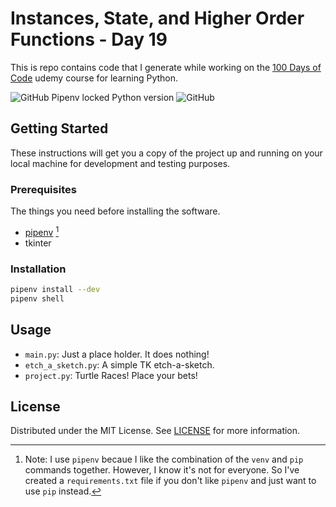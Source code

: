 # Instances, State, and Higher Order Functions - Day 19

This is repo contains code that I generate while working on the [100 Days of Code](https://www.udemy.com/course/100-days-of-code/) udemy course for learning Python.

![GitHub Pipenv locked Python version](https://img.shields.io/github/pipenv/locked/python-version/hashref/python_100_days_19)
![GitHub](https://img.shields.io/github/license/hashref/python_100_days_19)

## Getting Started

These instructions will get you a copy of the project up and running on your local machine for development and testing purposes.

### Prerequisites

The things you need before installing the software.

- [pipenv](https://pipenv.pypa.io/en/latest/index.html) [^1]
- tkinter

[^1]: Note: I use `pipenv` becaue I like the combination of the `venv` and `pip` commands together. However, I know it's not for everyone. So I've created a `requirements.txt` file if you don't like `pipenv` and just want to use `pip` instead.

### Installation

```sh
pipenv install --dev
pipenv shell
```

## Usage

- `main.py`: Just a place holder. It does nothing!
- `etch_a_sketch.py`: A simple TK etch-a-sketch.
- `project.py`: Turtle Races! Place your bets!

## License

Distributed under the MIT License. See [LICENSE](https://github.com/hashref/python_100_days_19/blob/master/LICENSE) for more information.
